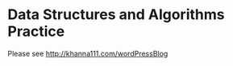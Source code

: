 Data Structures and Algorithms Practice
==========================================
Please see http://khanna111.com/wordPressBlog


